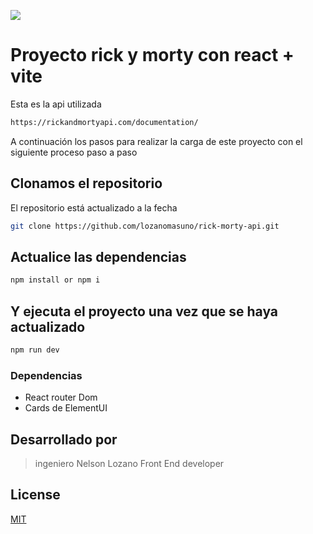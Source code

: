 ![](https://cdn.dribbble.com/users/42316/screenshots/2270399/media/9699fa2e1810fdb0fa475f5fe4ec2aa2.png)

# Proyecto rick y morty con react + vite
Esta es la api utilizada 
```bash
https://rickandmortyapi.com/documentation/
```
A continuación los pasos para realizar la carga de este proyecto con el siguiente proceso paso a paso

## Clonamos el repositorio

El repositorio está actualizado a la fecha

```bash
git clone https://github.com/lozanomasuno/rick-morty-api.git
```

## Actualice las dependencias

```bash
npm install or npm i
```
## Y ejecuta el proyecto una vez que se haya actualizado

```bash
npm run dev
```
### Dependencias
- React router Dom
- Cards de ElementUI

## Desarrollado por
> ingeniero Nelson Lozano
> Front End developer


## License

[MIT](https://choosealicense.com/licenses/mit/)
